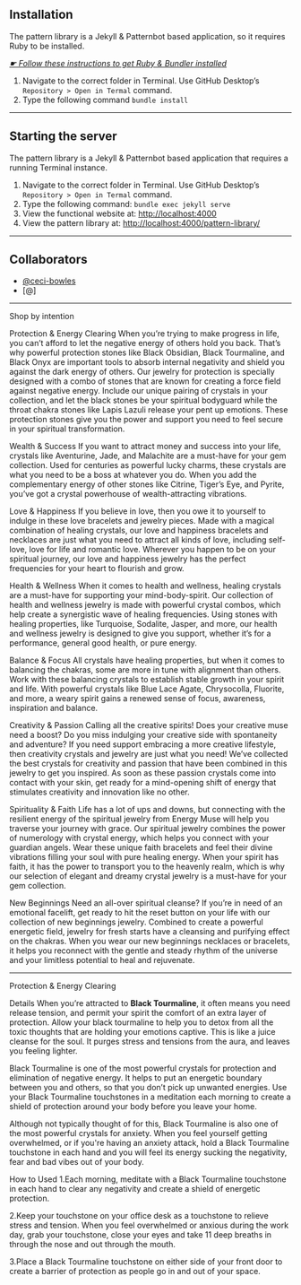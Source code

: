 ## Installation

The pattern library is a Jekyll & Patternbot based application, so it requires Ruby to be installed.

[*☛ Follow these instructions to get Ruby & Bundler installed*](https://learn-the-web.algonquindesign.ca/courses/web-dev-4/install-more-developer-tools/)

1. Navigate to the correct folder in Terminal. Use GitHub Desktop’s `Repository > Open in Termal` command.
2. Type the following command `bundle install`

---

## Starting the server

The pattern library is a Jekyll & Patternbot based application that requires a running Terminal instance.

1. Navigate to the correct folder in Terminal. Use GitHub Desktop’s `Repository > Open in Termal` command.
2. Type the following command: `bundle exec jekyll serve`
3. View the functional website at: [http://localhost:4000](http://localhost:4000)
4. View the pattern library at: [http://localhost:4000/pattern-library/](http://localhost:4000/pattern-library/)

---
## Collaborators

- [@ceci-bowles](https://github.com/ceci-bowles)
- [@]
---

Shop by intention

Protection & Energy Clearing
When you’re trying to make progress in life, you can’t afford to let the negative energy of others hold you back. That’s why powerful protection stones like Black Obsidian, Black Tourmaline, and Black Onyx are important tools to absorb internal negativity and shield you against the dark energy of others. Our jewelry for protection is specially designed with a combo of stones that are known for creating a force field against negative energy. Include our unique pairing of crystals in your collection, and let the black stones be your spiritual bodyguard while the throat chakra stones like Lapis Lazuli release your pent up emotions. These protection stones give you the power and support you need to feel secure in your spiritual transformation.

Wealth & Success
If you want to attract money and success into your life, crystals like Aventurine, Jade, and Malachite are a must-have for your gem collection.  Used for centuries as powerful lucky charms, these crystals are what you need to be a boss at whatever you do. When you add the complementary energy of other stones like Citrine, Tiger’s Eye, and Pyrite, you’ve got a crystal powerhouse of wealth-attracting vibrations.

Love & Happiness
If you believe in love, then you owe it to yourself to indulge in these love bracelets and jewelry pieces. Made with a magical combination of healing crystals, our love and happiness bracelets and necklaces are just what you need to attract all kinds of love, including self-love, love for life and romantic love. Wherever you happen to be on your spiritual journey, our love and happiness jewelry has the perfect frequencies for your heart to flourish and grow.

Health & Wellness
When it comes to health and wellness, healing crystals are a must-have for supporting your mind-body-spirit. Our collection of health and wellness jewelry is made with powerful crystal combos, which help create a synergistic wave of healing frequencies. Using stones with healing properties, like Turquoise, Sodalite, Jasper, and more, our health and wellness jewelry is designed to give you support, whether it’s for a performance, general good health, or pure energy.

Balance & Focus
All crystals have healing properties, but when it comes to balancing the chakras, some are more in tune with alignment than others. Work with these balancing crystals to establish stable growth in your spirit and life. With powerful crystals like Blue Lace Agate, Chrysocolla, Fluorite, and more, a weary spirit gains a renewed sense of focus, awareness, inspiration and balance.

Creativity & Passion
Calling all the creative spirits! Does your creative muse need a boost? Do you miss indulging your creative side with spontaneity and adventure? If you need support embracing a more creative lifestyle, then creativity crystals and jewelry are just what you need! We’ve collected the best crystals for creativity and passion that have been combined in this jewelry to get you inspired. As soon as these passion crystals come into contact with your skin, get ready for a mind-opening shift of energy that stimulates creativity and innovation like no other.

Spirituality & Faith
Life has a lot of ups and downs, but connecting with the resilient energy of the spiritual jewelry from Energy Muse will help you traverse your journey with grace. Our spiritual jewelry combines the power of numerology with crystal energy, which helps you connect with your guardian angels. Wear these unique faith bracelets and feel their divine vibrations filling your soul with pure healing energy. When your spirit has faith, it has the power to transport you to the heavenly realm, which is why our selection of elegant and dreamy crystal jewelry is a must-have for your gem collection.

New Beginnings
Need an all-over spiritual cleanse? If you’re in need of an emotional facelift, get ready to hit the reset button on your life with our collection of new beginnings jewelry. Combined to create a powerful energetic field, jewelry for fresh starts have a cleansing and purifying effect on the chakras. When you wear our new beginnings necklaces or bracelets, it helps you reconnect with the gentle and steady rhythm of the universe and your limitless potential to heal and rejuvenate.

---
Protection & Energy Clearing

Details
When you’re attracted to <strong>Black Tourmaline</strong>, it often means you need release tension, and permit your spirit the comfort of an extra layer of protection. Allow your black tourmaline to help you to detox from all the toxic thoughts that are holding your emotions captive. This is like a juice cleanse for the soul. It purges stress and tensions from the aura, and leaves you feeling lighter.

Black Tourmaline is one of the most powerful crystals for protection and elimination of negative energy. It helps to put an energetic boundary between you and others, so that you don’t pick up unwanted energies. Use your Black Tourmaline touchstones in a meditation each morning to create a shield of protection around your body before you leave your home.

Although not typically thought of for this, Black Tourmaline is also one of the most powerful crystals for anxiety. When you feel yourself getting overwhelmed, or if you're having an anxiety attack, hold a Black Tourmaline touchstone in each hand and you will feel its energy sucking the negativity, fear and bad vibes out of your body.

How to Used
1.Each morning, meditate with a Black Tourmaline touchstone in each hand to clear any negativity and create a shield of energetic protection.

2.Keep your touchstone on your office desk as a touchstone to relieve stress and tension. When you feel overwhelmed or anxious during the work day, grab your touchstone, close your eyes and take 11 deep breaths in through the nose and out through the mouth.

3.Place a Black Tourmaline touchstone on either side of your front door to create a barrier of protection as people go in and out of your space.
